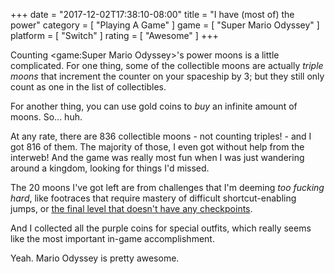 +++
date = "2017-12-02T17:38:10-08:00"
title = "I have (most of) the power"
category = [ "Playing A Game" ]
game = [ "Super Mario Odyssey" ]
platform = [ "Switch" ]
rating = [ "Awesome" ]
+++

Counting <game:Super Mario Odyssey>'s power moons is a little complicated.  For one thing, some of the collectible moons are actually <i>triple moons</i> that increment the counter on your spaceship by 3; but they still only count as one in the list of collectibles.

For another thing, you can use gold coins to <i>buy</i> an infinite amount of moons.  So... huh.

At any rate, there are 836 collectible moons - not counting triples! - and I got 816 of them.  The majority of those, I even got without help from the interweb!  And the game was really most fun when I was just wandering around a kingdom, looking for things I'd missed.

The 20 moons I've got left are from challenges that I'm deeming <i>too fucking hard</i>, like footraces that require mastery of difficult shortcut-enabling jumps, or <a href="http://www.ign.com/wikis/super-mario-odyssey/Darker_Side">the final level that doesn't have any checkpoints</a>.

And I collected all the purple coins for special outfits, which really seems like the most important in-game accomplishment.

Yeah.  Mario Odyssey is pretty awesome.
